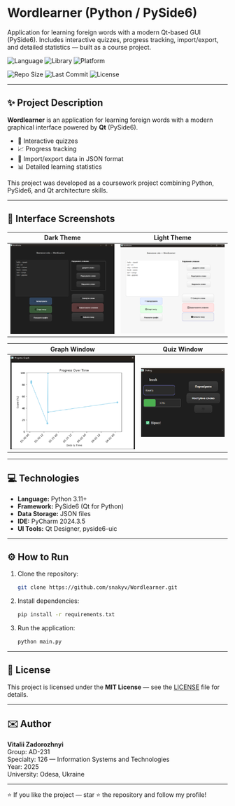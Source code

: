 # Wordlearner (Python / PySide6)
Application for learning foreign words with a modern Qt-based GUI (PySide6). Includes interactive quizzes, progress tracking, import/export, and detailed statistics — built as a course project.

![Language](https://img.shields.io/badge/Language-Python%203.11%2B-blue?style=for-the-badge)
![Library](https://img.shields.io/badge/Library-PySide6-green?style=for-the-badge)
![Platform](https://img.shields.io/badge/Platform-Windows%20%7C%20macOS%20%7C%20Linux-lightgrey?style=for-the-badge)

![Repo Size](https://img.shields.io/github/repo-size/snakyv/Wordlearner?style=for-the-badge)
![Last Commit](https://img.shields.io/github/last-commit/snakyv/Wordlearner?style=for-the-badge)
![License](https://img.shields.io/badge/License-MIT-yellow?style=for-the-badge)

---

## ✨ Project Description

**Wordlearner** is an application for learning foreign words with a modern graphical interface powered by **Qt** (PySide6).

- 🎯 Interactive quizzes
- 📈 Progress tracking
- 🔄 Import/export data in JSON format
- 📊 Detailed learning statistics

This project was developed as a coursework project combining Python, PySide6, and Qt architecture skills.

---

## 📸 Interface Screenshots

| Dark Theme                                 | Light Theme                                |
|-------------------------------------------|-------------------------------------------|
| ![Dark Mode](assets/dark_mode.png)        | ![Light Mode](assets/light_mode.png)      |

| Graph Window                               | Quiz Window                                |
|-------------------------------------------|-------------------------------------------|
| ![Graph Window](assets/graph_window.png)  | ![Quiz Window](assets/quiz_window.png)    |

---

## 💻 Technologies

- **Language:** Python 3.11+
- **Framework:** PySide6 (Qt for Python)
- **Data Storage:** JSON files
- **IDE:** PyCharm 2024.3.5
- **UI Tools:** Qt Designer, pyside6-uic

---

## ⚙️ How to Run

1. Clone the repository:
    ```bash
    git clone https://github.com/snakyv/Wordlearner.git
    ```

2. Install dependencies:
    ```bash
    pip install -r requirements.txt
    ```

3. Run the application:
    ```bash
    python main.py
    ```

---

## 📃 License

This project is licensed under the **MIT License** — see the [LICENSE](LICENSE) file for details.

---

## ✉️ Author

**Vitalii Zadorozhnyi**  
Group: AD-231  
Specialty: 126 — Information Systems and Technologies  
Year: 2025  
University: Odesa, Ukraine

---

⭐ If you like the project — star ⭐ the repository and follow my profile!
